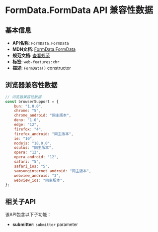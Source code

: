 # FormData.FormData API 兼容性数据

## 基本信息

- **API名称**: `FormData.FormData`
- **MDN文档**: [FormData.FormData](https://developer.mozilla.org/docs/Web/API/FormData/FormData)
- **规范文档**: [查看规范](https://xhr.spec.whatwg.org/#dom-formdata)
- **标签**: `web-features:xhr`
- **描述**: `FormData()` constructor

## 浏览器兼容性数据

```javascript
// 浏览器兼容性数据
const browserSupport = {
    bun: "1.0.0",
    chrome: "5",
    chrome_android: "同主版本",
    deno: "1.0",
    edge: "12",
    firefox: "4",
    firefox_android: "同主版本",
    ie: "10",
    nodejs: "18.0.0",
    oculus: "同主版本",
    opera: "12",
    opera_android: "12",
    safari: "5",
    safari_ios: "5",
    samsunginternet_android: "同主版本",
    webview_android: "3",
    webview_ios: "同主版本",
};

```

## 相关子API

该API包含以下子功能：

- **submitter**: `submitter` parameter


